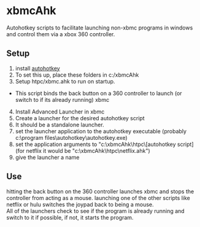 xbmcAhk
=======

Autohotkey scripts to facilitate launching non-xbmc programs in windows and control them via a xbox 360 controller.  

Setup
---
 1. install [autohotkey](http://www.autohotkey.com/)
 2. To set this up, place these folders in c:/xbmcAhk   
 3. Setup htpc/xbmc.ahk to run on startup.
   * This script binds the back button on a 360 controller to launch (or switch to if its already running) xbmc
 4. Install Advanced Launcher in xbmc
 5. Create a launcher for the desired autohotkey script
   1. It should be a standalone launcher.  
   2. set the launcher application to the autohotkey executable (probably c:\program files\autohotkey\autohotkey.exe)
   3. set the application arguments to "c:\xbmcAhk\htpc\\\[autohotkey script] (for netflix it would be "c:\xbmcAhk\htpc\netflix.ahk")
   4. give the launcher a name

Use
---
hitting the back button on the 360 controller launches xbmc and stops the controller from acting as a mouse.
launching one of the other scripts like netflix or hulu switches the joypad back to being a mouse.  
All of the launchers check to see if the program is already running and switch to it if possible, if not, it starts the program.

